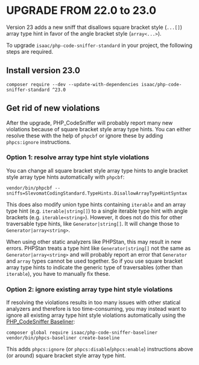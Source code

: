 UPGRADE FROM 22.0 to 23.0
=========================

Version 23 adds a new sniff that disallows square bracket style (`...[]`) array type hint in favor of the angle
bracket style (`array<...>`).

To upgrade `isaac/php-code-sniffer-standard` in your project, the following steps are required.

Install version 23.0
---------------------
```shell
composer require --dev --update-with-dependencies isaac/php-code-sniffer-standard ^23.0
```

Get rid of new violations
-------------------------

After the upgrade, PHP_CodeSniffer will probably report many new violations because of square bracket style array type
hints. You can either resolve these with the help of `phpcbf` or ignore these by adding `phpcs:ignore` instructions.

### Option 1: resolve array type hint style violations

You can change all square bracket style array type hints to angle bracket style array type hints automatically with
`phpcbf`:

```shell
vendor/bin/phpcbf --sniffs=SlevomatCodingStandard.TypeHints.DisallowArrayTypeHintSyntax
```

This does also modify union type hints containing `iterable` and an array type hint (e.g. `iterable|string[]`) to a
single iterable type hint with angle brackets (e.g. `iterable<string>`). However, it does not do this for other
traversable type hints, like `Generator|string[]`. It will change those to `Generator|array<string>`.

When using other static analyzers like PHPStan, this may result in new errors. PHPStan treats a type hint like
`Generator|string[]` not the same as `Generator|array<string>` and will probably report an error that `Generator` and
`array` types cannot be used together. So if you use square bracket array type hints to indicate the generic type of
traversables (other than `iterable`), you have to manually fix these. 

### Option 2: ignore existing array type hint style violations

If resolving the violations results in too many issues with other statical analyzers and therefore is too
time-consuming, you may instead want to ignore all existing array type hint style violations automatically using the
[PHP_CodeSniffer Baseliner](https://github.com/isaaceindhoven/php-code-sniffer-baseliner):

```shell
composer global require isaac/php-code-sniffer-baseliner
vendor/bin/phpcs-baseliner create-baseline
```

This adds `phpcs:ignore` (or `phpcs:disable`/`phpcs:enable`) instructions above (or around) square bracket style array
type hint.
